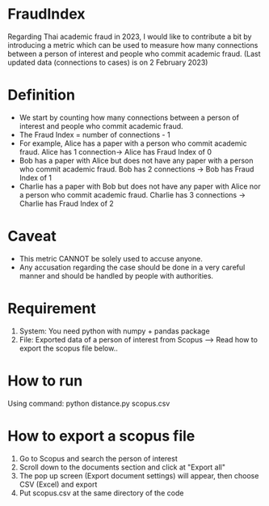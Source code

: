# FraudIndex
Regarding Thai academic fraud in 2023, I would like to contribute a bit by introducing a metric which can be used to measure how many connections between a person of interest and people who commit academic fraud. 
(Last updated data (connections to cases) is on 2 February 2023)

# Definition
- We start by counting how many connections between a person of interest and people who commit academic fraud.
- The Fraud Index = number of connections - 1
- For example, Alice has a paper with a person who commit academic fraud. Alice has 1 connection-> Alice has Fraud Index of 0
- Bob has a paper with Alice but does not have any paper with a person who commit academic fraud. Bob has 2 connections -> Bob has Fraud Index of 1
- Charlie has a paper with Bob but does not have any paper with Alice nor a person who commit academic fraud. Charlie has 3 connections -> Charlie has Fraud Index of 2

# Caveat
- This metric CANNOT be solely used to accuse anyone.
- Any accusation regarding the case should be done in a very careful manner and should be handled by people with authorities.

# Requirement
1. System: You need python with numpy + pandas package
2. File: Exported data of a person of interest from Scopus --> Read how to export the scopus file below..

# How to run
Using command:
python distance.py scopus.csv

# How to export a scopus file
1. Go to Scopus and search the person of interest
2. Scroll down to the documents section and click at "Export all"
3. The pop up screen (Export document settings) will appear, then choose CSV (Excel) and export
4. Put scopus.csv at the same directory of the code
